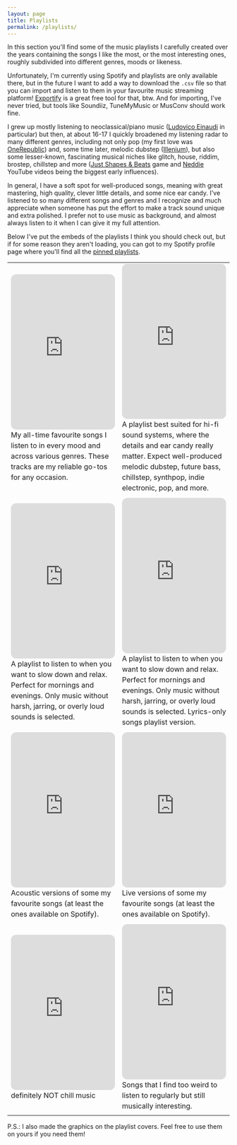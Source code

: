 ```yaml
---
layout: page
title: Playlists
permalink: /playlists/
---
```


In this section you'll find some of the music playlists I carefully created over the years containing the songs I like the most, or the most interesting ones, roughly subdivided into different genres, moods or likeness.

Unfortunately, I'm currently using Spotify and playlists are only available there, but in the future I want to add a way to download the `.csv` file so that you can import and listen to them in your favourite music streaming platform! [Exportify](https://exportify.net/) is a great free tool for that, btw. And for importing, I've never tried, but tools like Soundiiz, TuneMyMusic or MusConv should work fine.

I grew up mostly listening to neoclassical/piano music ([Ludovico Einaudi](https://ludovicoeinaudi.com/complete-works/) in particular) but then, at about 16-17 I quickly broadened my listening radar to many different genres, including not only pop (my first love was [OneRepublic](https://www.onerepublic.com/music/)) and, some time later, melodic dubstep ([Illenium](https://illenium.com/)), but also some lesser-known, fascinating musical niches like glitch, house, riddim, brostep, chillstep and more ([Just Shapes & Beats](https://www.justshapesandbeats.com/) game and [Neddie](https://www.youtube.com/@NeddieOfficial?themeRefresh=1) YouTube videos being the biggest early influences).

In general, I have a soft spot for well-produced songs, meaning with great mastering, high quality, clever little details, and some nice ear candy. I've listened to so many different songs and genres and I recognize and much appreciate when someone has put the effort to make a track sound unique and extra polished. I prefer not to use music as background, and almost always listen to it when I can give it my full attention.

Below I've put the embeds of the playlists I think you should check out, but if for some reason they aren't loading, you can got to my Spotify profile page where you'll find all the [pinned playlists](https://open.spotify.com/user/tufc032h2onz3ugn7ejc1u6db/playlists).

<!-- markdownlint-disable MD033 -->
<table style="table-layout: fixed;">
    <tr>
        <td style="width:50%">
            <iframe style="border-radius:12px;display:block;width:100%;height:352px;" src="https://open.spotify.com/embed/playlist/4iriTYwxqDJ5ncNNBNTZCZ?utm_source=generator" frameborder="0" allow="autoplay; clipboard-write; encrypted-media; fullscreen; picture-in-picture" loading="lazy"></iframe>
            <div class="caption" style="margin:0 0 5px 0; line-height: 1.5rem">My all-time favourite songs I listen to in every mood and across various genres. These tracks are my reliable go-tos for any occasion.</div>
        </td>
        <td style="width:50%">
            <iframe style="border-radius:12px;display:block;width:100%;height:352px;" src="https://open.spotify.com/embed/playlist/6daD0ILJyd1gWpCWZc2YeH?utm_source=generator" frameborder="0" allow="autoplay; clipboard-write; encrypted-media; fullscreen; picture-in-picture" loading="lazy"></iframe>
            <div class="caption" style="margin:0 0 5px 0; line-height: 1.5rem">A playlist best suited for hi-fi sound systems, where the details and ear candy really matter. Expect well-produced melodic dubstep, future bass, chillstep, synthpop, indie electronic, pop, and more.</div>
        </td>
    </tr>
    <tr>
        <td style="width:50%">
            <iframe style="border-radius:12px;display:block;width:100%;height:352px;" src="https://open.spotify.com/embed/playlist/5zd3aisPCca2RsetKY0t5M?utm_source=generator" frameborder="0" allow="autoplay; clipboard-write; encrypted-media; fullscreen; picture-in-picture" loading="lazy"></iframe>
            <div class="caption" style="margin:0 0 5px 0; line-height: 1.5rem">A playlist to listen to when you want to slow down and relax. Perfect for mornings and evenings. Only music without harsh, jarring, or overly loud sounds is selected.</div>
        </td>
        <td style="width:50%">
            <iframe style="border-radius:12px;display:block;width:100%;height:352px;" src="https://open.spotify.com/embed/playlist/74lKUuEiJwclP2Pa5t7F8c?utm_source=generator" frameborder="0" allow="autoplay; clipboard-write; encrypted-media; fullscreen; picture-in-picture" loading="lazy"></iframe>
            <div class="caption" style="margin:0 0 5px 0; line-height: 1.5rem">A playlist to listen to when you want to slow down and relax. Perfect for mornings and evenings. Only music without harsh, jarring, or overly loud sounds is selected. Lyrics-only songs playlist version.</div>
        </td>
    </tr>
    <tr>
        <td style="width:50%">
            <iframe style="border-radius:12px;display:block;width:100%;height:352px;" src="https://open.spotify.com/embed/playlist/1atQUWBbBD5SRURUSpe6GR?utm_source=generator" frameborder="0" allow="autoplay; clipboard-write; encrypted-media; fullscreen; picture-in-picture" loading="lazy"></iframe>
            <div class="caption" style="margin:0 0 5px 0; line-height: 1.5rem">Acoustic versions of some my favourite songs (at least the ones available on Spotify).</div>
        </td>
        <td style="width:50%">
            <iframe style="border-radius:12px;display:block;width:100%;height:352px;" src="https://open.spotify.com/embed/playlist/63q9gV5GmaagJ7yoRWUa1D?utm_source=generator" frameborder="0" allow="autoplay; clipboard-write; encrypted-media; fullscreen; picture-in-picture" loading="lazy"></iframe>
            <div class="caption" style="margin:0 0 5px 0; line-height: 1.5rem">Live versions of some my favourite songs (at least the ones available on Spotify).</div>
        </td>
    </tr>
    <tr>
        <td style="width:50%">
            <iframe style="border-radius:12px;display:block;width:100%;height:352px;" src="https://open.spotify.com/embed/playlist/7jps6YhDBEBCdWA6hCMdIA?utm_source=generator" frameborder="0" allow="autoplay; clipboard-write; encrypted-media; fullscreen; picture-in-picture" loading="lazy"></iframe>
            <div class="caption" style="margin:0 0 5px 0; line-height: 1.5rem">definitely NOT chill music</div>
        </td>
        <td style="width:50%">
            <iframe style="border-radius:12px;display:block;width:100%;height:352px;" src="https://open.spotify.com/embed/playlist/0B31GqTHePpExQyL3VaLjE?utm_source=generator" frameborder="0" allow="autoplay; clipboard-write; encrypted-media; fullscreen; picture-in-picture" loading="lazy"></iframe>
            <div class="caption" style="margin:0 0 5px 0; line-height: 1.5rem">Songs that I find too weird to listen to regularly but still musically interesting.</div>
        </td>
    </tr>
</table>
<!-- markdownlint-enable MD033 -->

P.S.: I also made the graphics on the playlist covers. Feel free to use them on yours if you need them!
